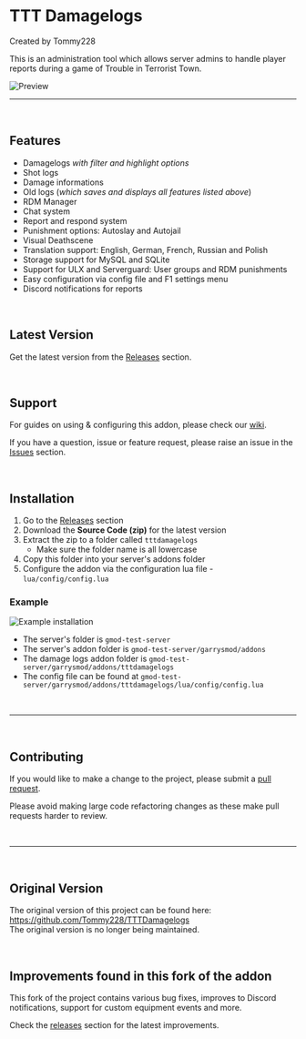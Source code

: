 # TTT Damagelogs
Created by Tommy228

This is an administration tool which allows server admins to handle player reports during a game of Trouble in Terrorist Town.

![Preview](https://i.imgur.com/9eFdulZ.png)

---

<br>

## Features
- Damagelogs *with filter and highlight options*
- Shot logs
- Damage informations
- Old logs (*which saves and displays all features listed above*)
- RDM Manager 
- Chat system
- Report and respond system
- Punishment options: Autoslay and Autojail
- Visual Deathscene
- Translation support: English, German, French, Russian and Polish
- Storage support for MySQL and SQLite
- Support for ULX and Serverguard: User groups and RDM punishments
- Easy configuration via config file and F1 settings menu
- Discord notifications for reports

<br>

## Latest Version

Get the latest version from the [Releases](https://github.com/BadgerCode/tttdamagelogs/releases) section.

<br>

## Support
For guides on using & configuring this addon, please check our [wiki](https://github.com/BadgerCode/tttdamagelogs/wiki).

If you have a question, issue or feature request, please raise an issue in the [Issues](https://github.com/BadgerCode/tttdamagelogs/issues) section.


<br>

## Installation

1. Go to the [Releases](https://github.com/BadgerCode/tttdamagelogs/releases) section
2. Download the **Source Code (zip)** for the latest version
3. Extract the zip to a folder called `tttdamagelogs`
    * Make sure the folder name is all lowercase
4. Copy this folder into your server's addons folder
5. Configure the addon via the configuration lua file - `lua/config/config.lua`

### Example

![Example installation](https://i.imgur.com/ihPY6EI.png)

* The server's folder is `gmod-test-server`
* The server's addon folder is `gmod-test-server/garrysmod/addons`
* The damage logs addon folder is `gmod-test-server/garrysmod/addons/tttdamagelogs`
* The config file can be found at `gmod-test-server/garrysmod/addons/tttdamagelogs/lua/config/config.lua`

<br>

---

<br>

## Contributing
If you would like to make a change to the project, please submit a [pull request](https://github.com/BadgerCode/tttdamagelogs/pulls).

Please avoid making large code refactoring changes as these make pull requests harder to review.



<br>

---

<br>


## Original Version
The original version of this project can be found here: https://github.com/Tommy228/TTTDamagelogs <br>
The original version is no longer being maintained.

<br>

## Improvements found in this fork of the addon
This fork of the project contains various bug fixes, improves to Discord notifications, support for custom equipment events and more.

Check the [releases](https://github.com/BadgerCode/tttdamagelogs/releases) section for the latest improvements.
